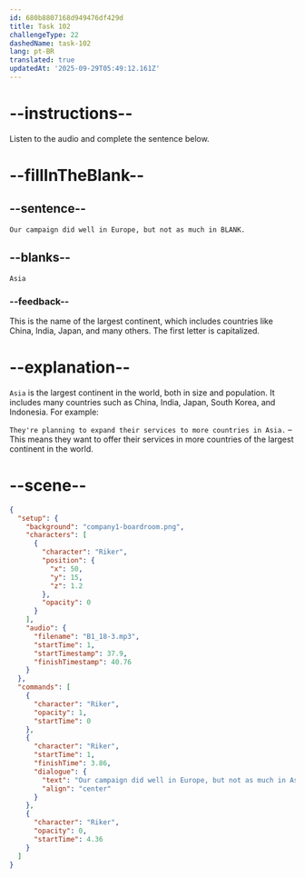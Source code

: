 ```yaml
---
id: 680b8807168d949476df429d
title: Task 102
challengeType: 22
dashedName: task-102
lang: pt-BR
translated: true
updatedAt: '2025-09-29T05:49:12.161Z'
---
```


<!-- (Audio) Riker: Our campaign did well in Europe, but not as much in Asia. -->

# --instructions--

Listen to the audio and complete the sentence below.

# --fillInTheBlank--

## --sentence--

`Our campaign did well in Europe, but not as much in BLANK.`

## --blanks--

`Asia`

### --feedback--

This is the name of the largest continent, which includes countries like China, India, Japan, and many others. The first letter is capitalized.

# --explanation--

`Asia` is the largest continent in the world, both in size and population. It includes many countries such as China, India, Japan, South Korea, and Indonesia. For example:  

`They're planning to expand their services to more countries in Asia.` – This means they want to offer their services in more countries of the largest continent in the world.

# --scene--

```json
{
  "setup": {
    "background": "company1-boardroom.png",
    "characters": [
      {
        "character": "Riker",
        "position": {
          "x": 50,
          "y": 15,
          "z": 1.2
        },
        "opacity": 0
      }
    ],
    "audio": {
      "filename": "B1_18-3.mp3",
      "startTime": 1,
      "startTimestamp": 37.9,
      "finishTimestamp": 40.76
    }
  },
  "commands": [
    {
      "character": "Riker",
      "opacity": 1,
      "startTime": 0
    },
    {
      "character": "Riker",
      "startTime": 1,
      "finishTime": 3.86,
      "dialogue": {
        "text": "Our campaign did well in Europe, but not as much in Asia.",
        "align": "center"
      }
    },
    {
      "character": "Riker",
      "opacity": 0,
      "startTime": 4.36
    }
  ]
}
```
